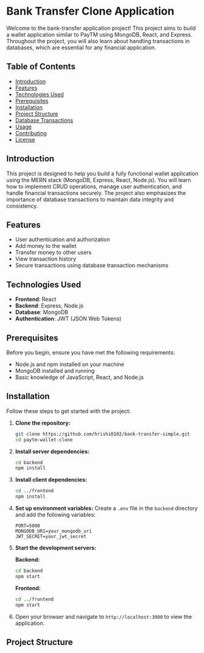 # Bank Transfer Clone Application

Welcome to the bank-transfer application project! This project aims to build a wallet application similar to PayTM using MongoDB, React, and Express. Throughout the project, you will also learn about handling transactions in databases, which are essential for any financial application.

## Table of Contents

- [Introduction](#introduction)
- [Features](#features)
- [Technologies Used](#technologies-used)
- [Prerequisites](#prerequisites)
- [Installation](#installation)
- [Project Structure](#project-structure)
- [Database Transactions](#database-transactions)
- [Usage](#usage)
- [Contributing](#contributing)
- [License](#license)

## Introduction

This project is designed to help you build a fully functional wallet application using the MERN stack (MongoDB, Express, React, Node.js). You will learn how to implement CRUD operations, manage user authentication, and handle financial transactions securely. The project also emphasizes the importance of database transactions to maintain data integrity and consistency.

## Features

- User authentication and authorization
- Add money to the wallet
- Transfer money to other users
- View transaction history
- Secure transactions using database transaction mechanisms

## Technologies Used

- **Frontend**: React
- **Backend**: Express, Node.js
- **Database**: MongoDB
- **Authentication**: JWT (JSON Web Tokens)

## Prerequisites

Before you begin, ensure you have met the following requirements:

- Node.js and npm installed on your machine
- MongoDB installed and running
- Basic knowledge of JavaScript, React, and Node.js

## Installation

Follow these steps to get started with the project:

1. **Clone the repository:**
    ```sh
    git clone https://github.com/hrishi0102/bank-transfer-simple.git
    cd paytm-wallet-clone
    ```

2. **Install server dependencies:**
    ```sh
    cd backend
    npm install
    ```

3. **Install client dependencies:**
    ```sh
    cd ../frontend
    npm install
    ```

4. **Set up environment variables:**
   Create a `.env` file in the `backend` directory and add the following variables:
    ```env
    PORT=5000
    MONGODB_URI=your_mongodb_uri
    JWT_SECRET=your_jwt_secret
    ```

5. **Start the development servers:**

    **Backend:**
    ```sh
    cd backend
    npm start
    ```

    **Frontend:**
    ```sh
    cd ../frontend
    npm start
    ```

6. Open your browser and navigate to `http://localhost:3000` to view the application.

## Project Structure

